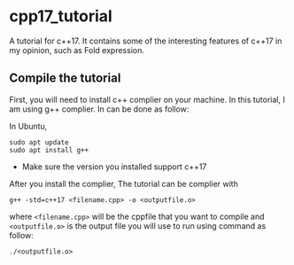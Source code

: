 # cpp17_tutorial

A tutorial for c++17. It contains some of the interesting features of c++17 in my opinion, such as Fold expression.
## Compile the tutorial

First, you will need to install c++ complier on your machine. In this tutorial, I am using g++ complier. In can be done as follow:

In Ubuntu,
```
sudo apt update
sudo apt install g++
```
* Make sure the version you installed support c++17

After you install the complier, The tutorial can be complier with

```
g++ -std=c++17 <filename.cpp> -o <outputfile.o>
```
where `<filename.cpp>` will be the cppfile that you want to compile and `<outputfile.o>` is the output file you will use to run using command as follow:

```
./<outputfile.o>
```

